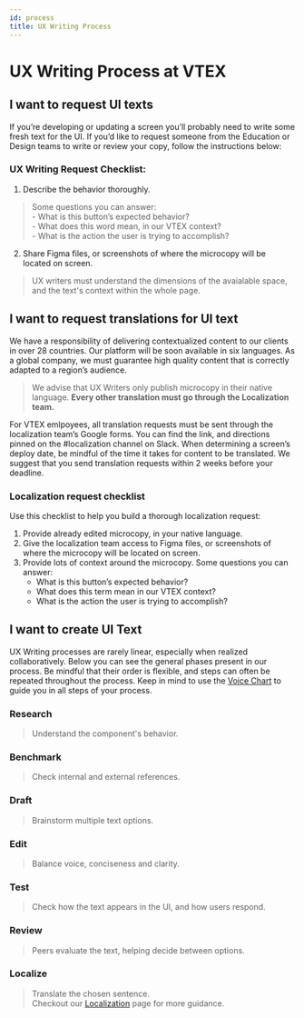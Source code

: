 ```yaml
---
id: process
title: UX Writing Process
---
```




# UX Writing Process at VTEX


## I want to request UI texts

If you’re developing or updating a screen you’ll probably need to write some fresh text for the UI. If you’d like to request someone from the Education or Design teams to write or review your copy, follow the instructions below:

### UX Writing Request Checklist:

1. Describe the behavior thoroughly.   
> Some questions you can answer:  
    - What is this button’s expected behavior?      
    - What does this word mean, in our VTEX context?      
    - What is the action the user is trying to accomplish?    

2. Share Figma files, or screenshots of where the microcopy will be located on screen.  
> UX writers must understand the dimensions of the avaialable space, and the text's context within the whole page.  

## I want to request translations for UI text

We have a responsibility of delivering contextualized content to our clients in over 28 countries. Our platform will be soon available in six languages. As a global company, we must guarantee high quality content that is correctly adapted to a region’s audience. 

> We advise that UX Writers only publish microcopy in their native language. **Every other translation must go through the Localization team.**

For VTEX emlpoyees, all translation requests must be sent through the localization team’s Google forms. You can find the link, and directions pinned on the #localization channel on Slack. 
When determining a screen’s deploy date, be mindful of the time it takes for content to be translated. We suggest that you send translation requests within 2 weeks before your deadline. 


### Localization request  checklist
Use this checklist to help you build a thorough localization request:

1. Provide already edited microcopy, in your native language.
2. Give the localization team access to Figma files, or screenshots of where the microcopy will be located on screen.
3. Provide lots of context around the microcopy. Some questions you can answer:
    - What is this button’s expected behavior?
    - What does this term mean in our VTEX context?
    - What is the action the user is trying to accomplish?



## I want to create UI Text


UX Writing processes are rarely linear, especially when realized collaboratively. Below you can see the general phases present in our process. Be mindful that their order is flexible, and steps can often be repeated throughout the process. Keep in mind to use the [Voice Chart](/principles/voice-chart) to guide you in all steps of your process.   

### Research
> Understand the component's behavior.  

### Benchmark
> Check internal and external references.   
  
### Draft
> Brainstorm multiple text options.  

### Edit
> Balance voice, conciseness and clarity.  

### Test
> Check how the text appears in the UI, and how users respond.    

### Review
> Peers evaluate the text, helping decide between options.  

### Localize
> Translate the chosen sentence.   
Checkout our [Localization](/best-practices/i18n) page for more guidance.   

